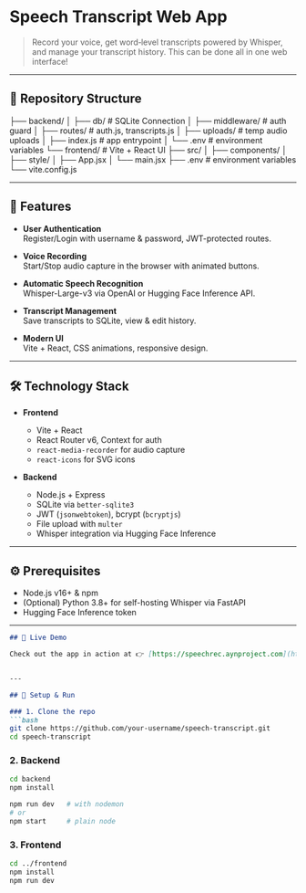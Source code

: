 # Speech Transcript Web App

> Record your voice, get word‐level transcripts powered by Whisper, and manage your transcript history. This can be done all in one web interface!

---

## 📂 Repository Structure

├── backend/ 
│ ├── db/ # SQLite Connection
│ ├── middleware/ # auth guard
│ ├── routes/ # auth.js, transcripts.js
│ ├── uploads/ # temp audio uploads
│ ├── index.js # app entrypoint
│ └── .env # environment variables
└── frontend/ # Vite + React UI
├── src/
│ ├── components/
│ ├── style/
│ ├── App.jsx
│ └── main.jsx
├── .env # environment variables
└── vite.config.js


---

## 📝 Features

- **User Authentication**  
  Register/Login with username & password, JWT-protected routes.

- **Voice Recording**  
  Start/Stop audio capture in the browser with animated buttons.

- **Automatic Speech Recognition**  
  Whisper-Large-v3 via OpenAI or Hugging Face Inference API.

- **Transcript Management**  
  Save transcripts to SQLite, view & edit history.

- **Modern UI**  
  Vite + React, CSS animations, responsive design.

---

## 🛠️ Technology Stack

- **Frontend**  
  - Vite + React  
  - React Router v6, Context for auth  
  - `react-media-recorder` for audio capture  
  - `react-icons` for SVG icons  

- **Backend**  
  - Node.js + Express  
  - SQLite via `better-sqlite3`  
  - JWT (`jsonwebtoken`), bcrypt (`bcryptjs`)  
  - File upload with `multer`  
  - Whisper integration via Hugging Face Inference

---

## ⚙️ Prerequisites

- Node.js v16+ & npm  
- (Optional) Python 3.8+ for self-hosting Whisper via FastAPI  
- Hugging Face Inference token  

---


```markdown
## 🚀 Live Demo

Check out the app in action at 👉 [https://speechrec.aynproject.com](https://speechrec.aynproject.com)


---

## 🔧 Setup & Run

### 1. Clone the repo
```bash
git clone https://github.com/your-username/speech-transcript.git
cd speech-transcript
```

### 2. Backend

```bash
cd backend
npm install

npm run dev   # with nodemon
# or
npm start     # plain node
```

### 3. Frontend
```bash
cd ../frontend
npm install
npm run dev
```